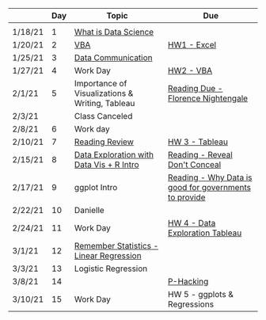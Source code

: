 |       |Day|Topic                                                                                                                           |Due                                                                                                                                                 |
|-------|---|--------------------------------------------------------------------------------------------------------------------------------|----------------------------------------------------------------------------------------------------------------------------------------------------|
|       |   |                                                                                                                                |                                                                                                                                                    |
|1/18/21|1  |[What is Data Science ](https://docs.google.com/document/d/1yhVB9DfddvJIiXitX2ZC1W0D3cJbcvib5fWmUlgqNO0/edit)                   |                                                                                                                                                    |
|1/20/21|2  |[VBA](https://docs.google.com/document/d/1ASoeI5CjFgyQTBm-HFPvmRC_94niTPx4s9crQEDVb10/edit)                                     |[HW1 - Excel](https://docs.google.com/document/d/1g8eOYNe9sDmrstRgvFRZBskxjaIaD7Za4lFXSgPPkVw/edit)                                                 |
|1/25/21|3  |[Data Communication](https://docs.google.com/document/d/1PTe_eezbRdZcxIOODyiQzDM4vtjVNJkVDC_7vZQSoZE/edit)                      |                                                                                                                                                    |
|1/27/21|4  |Work Day                                                                                                                        |[HW2 - VBA](https://docs.google.com/document/d/1bTkmUon_Kq6_DupNw2Szh-T4rFGqzeA2aIIBy7m1yhk/edit)                                                   |
|2/1/21 |5  |Importance of Visualizations & Writing, Tableau                                                                                 |[Reading Due - Florence Nightengale](https://docs.google.com/forms/d/1FBgScIpV9Vpa-jb1nlWuoCqOxFE7v5SmQtacpFHpIq8/edit)                             |
|2/3/21 |   |Class Canceled                                                                                                                  |                                                                                                                                                    |
|2/8/21 |6  |Work day                                                                                                                        |                                                                                                                                                    |
|2/10/21|7  |[Reading Review](https://docs.google.com/forms/d/1JJ3pD4m_kvgERvRMuFSiDxglcJmNxvg1N8fegM7ubyA/edit)                             |[HW 3 - Tableau](https://docs.google.com/document/d/1bta4t39rpvl-kXgO2pmZPGypWnYyBbiyzCPek9kxv9E/edit)                                              |
|2/15/21|8  |[Data Exploration with Data Vis + R Intro](https://docs.google.com/document/d/1KI0OLn91_FJ03bQJW8ptoMNqOo8EL6MKzwLxvzIzNnM/edit)|[Reading - Reveal Don't Conceal](https://docs.google.com/forms/d/1zno4KDCz5dWahMLxWlQDUzI7sfpd2ygYqU6H_k05K-E/edit)                                 |
|2/17/21|9  |ggplot Intro                                                                                                                    |[Reading - Why Data is good for governments to provide](https://www.theguardian.com/local-government-network/2013/oct/21/open-data-us-san-francisco)|
|2/22/21|10 |Danielle                                                                                                                        |                                                                                                                                                    |
|2/24/21|11 |Work Day                                                                                                                        |[HW 4 - Data Exploration Tableau](https://docs.google.com/document/d/1GJbs8fvJn99ogIkj3jbGYEoTcw0Tgu4XyI15WOqdQfs/edit)                             |
|3/1/21 |12 |[Remember Statistics - Linear Regression](https://docs.google.com/document/d/14MH0Qq9nTMTY1uYrVohCFPWajxAF0SO_TxA7n0LxEKA/edit) |                                                                                                                                                    |
|3/3/21 |13 |Logistic Regression                                                                                                             ||
|3/8/21 |14 |                                                                                                                                |[P-Hacking](https://rss.onlinelibrary.wiley.com/doi/10.1111/1740-9713.01554)                                                                        |
|3/10/21|15 |Work Day                                                                                                                        |HW 5 - ggplots & Regressions                                                                        |

